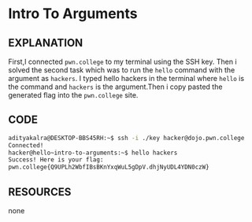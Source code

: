 # Intro To Arguments
## EXPLANATION 
First,I connected `pwn.college` to my terminal using the SSH key. Then i solved the second task which was to run the `hello` command with the argument as `hackers`.
I typed hello hackers in the terminal where `hello` is the command and `hackers` is the argument.Then i copy pasted the generated flag into the `pwn.college` site.
## CODE 
```bash
adityakalra@DESKTOP-BBS45RH:~$ ssh -i ./key hacker@dojo.pwn.college
Connected!
hacker@hello~intro-to-arguments:~$ hello hackers
Success! Here is your flag:
pwn.college{Q9UPLh2WbfIBsBKnYxqWuL5gDpV.dhjNyUDL4YDN0czW}
```
## RESOURCES 
none 

